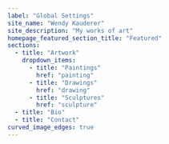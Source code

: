 ```yaml
---
label: "Global Settings"
site_name: "Wendy Kauderer"
site_description: "My works of art"
homepage_featured_section_title: "Featured"
sections:
  - title: "Artwork"
    dropdown_items:
      - title: "Paintings"
        href: "painting"
      - title: "Drawings"
        href: "drawing"
      - title: "Sculptures"
        href: "sculpture"
  - title: "Bio"
  - title: "Contact"
curved_image_edges: true
---
```


